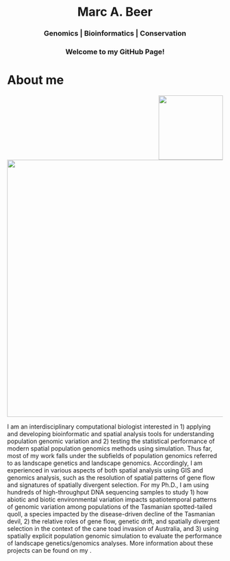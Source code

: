 <div align="center">
<center>
	<h1>Marc A. Beer</h1>
	<h3>Genomics | Bioinformatics | Conservation</h3>
	<h3>Welcome to my GitHub Page!</h3>
</center>
</div>


# About me

<a href="https://www.RhettRautsaw.com/"><img align="right" src="media/logos/ParkinsonLab_black.png" width=150></a>
<img src="media/logos/UniversityLogos.png" width=600>

I am an interdisciplinary computational biologist interested in 1) applying and developing bioinformatic and spatial analysis tools for understanding population genomic variation and 2) testing the statistical performance of modern spatial population genomics methods using simulation. Thus far, most of my work falls under the subfields of population genomics referred to as landscape genetics and landscape genomics. Accordingly, I am experienced in various aspects of both spatial analysis using GIS and genomics analysis, such as the resolution of spatial patterns of gene flow and signatures of spatially divergent selection. For my Ph.D., I am using hundreds of high-throughput DNA sequencing samples to study 1) how abiotic and biotic environmental variation impacts spatiotemporal patterns of genomic variation among populations of the Tasmanian spotted-tailed quoll, a species impacted by the disease-driven decline of the Tasmanian devil, 2) the relative roles of gene flow, genetic drift, and spatially divergent selection in the context of the cane toad invasion of Australia, and 3) using spatially explicit population genomic simulation to evaluate the performance of landscape genetics/genomics analyses. More information about these projects can be found on my <a href="https://www.marcabeer.com/" website></a>.

<!--
**marcabeer/marcabeer** is a ✨ _special_ ✨ repository because its `README.md` (this file) appears on your GitHub profile.

Here are some ideas to get you started:

- 🔭 I’m currently working on ...
- 🌱 I’m currently learning ...
- 👯 I’m looking to collaborate on ...
- 🤔 I’m looking for help with ...
- 💬 Ask me about ...
- 📫 How to reach me: ...
- 😄 Pronouns: ...
- ⚡ Fun fact: ...
-->

